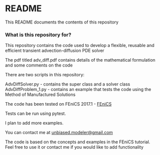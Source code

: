 # README #

This README documents the contents of this repository

### What is this repository for? ###

This repository contains the code used to develop a flexible, reusable and efficient transient advection-diffusion PDE solver

The pdf titled adv_diff.pdf contains details of the mathematical formulation and some comments on the code

There are two scripts in this repository:

AdvDiffSolver.py - contains the super class and a solver class
AdvDiffProblem_1.py - contains an example that tests the code using the Method of Manufactured Solutions

The code has been tested on FEniCS 2017.1 - [FEniCS](https://fenicsproject.org)

Tests can be run using pytest.

I plan to add more examples.

You can contact me at unbiased.modeler@gmail.com

The code is based on the concepts and examples in the FEniCS tutorial. Feel free to use it or contact me if you would like to add functionality
